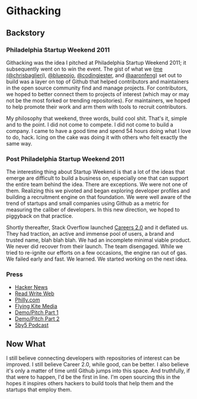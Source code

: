 # Githacking

## Backstory

### Philadelphia Startup Weekend 2011

Githacking was the idea I pitched at Philadelphia Startup Weekend 2011; it subsequently went on to win the event. The gist of what we ([me (@chrisbaglieri)](http://www.twitter.com/chrisbaglieri), [@bluepojo](http://www.twitter.com/bluepojo), [@codingjester](http://www.twitter.com/codingjester), and [@aaronfeng](http://www.twitter.com/aaronfeng)) set out to build was a layer on top of Github that helped contributors and maintainers in the open source community find and manage projects. For contributors, we hoped to better connect them to projects of interest (which may or may not be the most forked or trending repositories). For maintainers, we hoped to help promote their work and arm them with tools to recruit contributors.

My philosophy that weekend, three words, build cool shit. That's it, simple and to the point. I did not come to compete. I did not come to build a company. I came to have a good time and spend 54 hours doing what I love to do, hack. Icing on the cake was doing it with others who felt exactly the same way.

### Post Philadelphia Startup Weekend 2011

The interesting thing about Startup Weekend is that a lot of the ideas that emerge are difficult to build a business on, especially one that can support the entire team behind the idea. There are exceptions. We were not one of them. Realizing this we pivoted and began exploring developer profiles and building a recruitment engine on that foundation. We were well aware of the trend of startups and small companies using Github as a metric for measuring the caliber of developers. In this new direction, we hoped to piggyback on that practice.

Shortly thereafter, Stack Overflow launched [Careers 2.0](http://careers.stackoverflow.com/) and it deflated us. They had traction, an active and immense pool of users, a brand and trusted name, blah blah blah. We had an incomplete minimal viable product. We never did recover from their launch. The team disengaged. While we tried to re-ignite our efforts on a few occasions, the engine ran out of gas. We failed early and fast. We learned. We started working on the next idea.

### Press

* [Hacker News](http://news.ycombinator.com/item?id=2158958)
* [Read Write Web](http://www.readwriteweb.com/hack/2011/01/git-hacking-a-social-layer-for.php)
* [Philly.com](http://www.philly.com/philly/blogs/phillyinc/GitHacking_creates_buzz_at_Philas_1st_Startup_Weekend.html)
* [Flying Kite Media](http://www.flyingkitemedia.com/innovationnews/startupphilly0201.aspx)
* [Demo/Pitch Part 1](http://www.youtube.com/watch?v=A1OhsAUMWbM)
* [Demo/Pitch Part 2](http://www.youtube.com/watch?v=-FwXXt_7umQ)
* [5by5 Podcast](http://5by5.tv/devshow/35)

## Now What

I still believe connecting developers with repositories of interest can be improved. I still believe Career 2.0, while good, can be better. I also believe it's only a matter of time until Github jumps into this space. And truthfully, if that were to happen, I'd be the first in line. I'm open sourcing this in the hopes it inspires others hackers to build tools that help them and the startups that employ them.